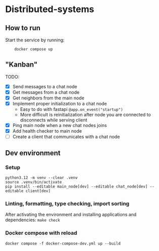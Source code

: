 # Distributed-systems

## How to run
Start the service by running:
```
    docker compose up
```

## "Kanban"

TODO:
- [x] Send messages to a chat node
- [x] Get messages from a chat node
- [x] Get neighbors from the main node
- [x] Implement proper initialization to a chat node
    - Easy to do with fastapi `@app.on_event("startup")`
    - More difficult is reinitialization after node you are connected to disconnects while serving client
- [x] Ping main node when a new chat nodes joins
- [x] Add health checker to main node
- [ ] Create a client that communicates with a chat node

## Dev environment

### Setup

```
python3.12 -m venv --clear .venv
source .venv/bin/activate
pip install --editable main_node[dev] --editable chat_node[dev] --editable client[dev]
```

### Linting, formatting, type checking, import sorting

After activating the environment and installing applications and dependencies: `make check`

### Docker compose with reload

`docker compose -f docker-compose-dev.yml up --build`
